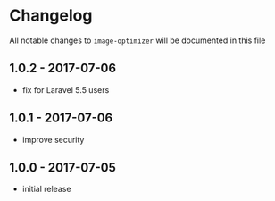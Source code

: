 # Changelog

All notable changes to `image-optimizer` will be documented in this file

## 1.0.2 - 2017-07-06

- fix for Laravel 5.5 users

## 1.0.1 - 2017-07-06

- improve security


## 1.0.0 - 2017-07-05

- initial release
